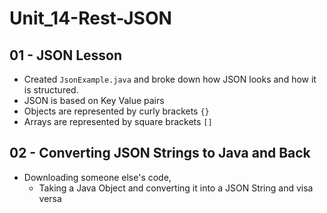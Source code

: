 # Unit_14-Rest-JSON

## 01 - JSON Lesson
- Created `JsonExample.java` and broke down how JSON looks and how it is structured.
- JSON is based on Key Value pairs
- Objects are represented by curly brackets `{}`
- Arrays are represented by square brackets `[]`

## 02 - Converting JSON Strings to Java and Back
- Downloading someone else's code, 
  - Taking a Java Object and converting it into a JSON String and visa versa